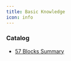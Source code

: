 ```yaml
---
title: Basic Knowledge
icon: info
---
```


### Catalog

- [57 Blocks Summary](https://57blocks-web3-knowledge-base.netlify.app/blockchain/)
